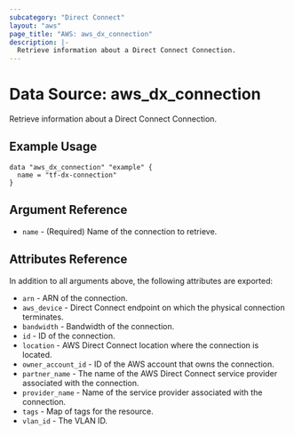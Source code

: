 ```yaml
---
subcategory: "Direct Connect"
layout: "aws"
page_title: "AWS: aws_dx_connection"
description: |-
  Retrieve information about a Direct Connect Connection.
---
```


# Data Source: aws_dx_connection

Retrieve information about a Direct Connect Connection.

## Example Usage

```hcl
data "aws_dx_connection" "example" {
  name = "tf-dx-connection"
}
```

## Argument Reference

* `name` - (Required) Name of the connection to retrieve.

## Attributes Reference

In addition to all arguments above, the following attributes are exported:

* `arn` - ARN of the connection.
* `aws_device` - Direct Connect endpoint on which the physical connection terminates.
* `bandwidth` - Bandwidth of the connection.
* `id` - ID of the connection.
* `location` - AWS Direct Connect location where the connection is located.
* `owner_account_id` - ID of the AWS account that owns the connection.
* `partner_name` - The name of the AWS Direct Connect service provider associated with the connection.
* `provider_name` - Name of the service provider associated with the connection.
* `tags` - Map of tags for the resource.
* `vlan_id` - The VLAN ID.
